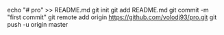 echo "# pro" >> README.md
git init
git add README.md
git commit -m "first commit"
git remote add origin https://github.com/volodj93/pro.git
git push -u origin master
